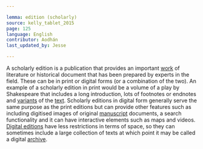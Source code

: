 ```yaml
---

lemma: edition (scholarly)
source: kelly_tablet_2015
page: 125
language: English
contributor: Aodhán
last_updated_by: Jesse

---
```

A scholarly edition is a publication that provides an important [work](work.html) of literature or historical document that has been prepared by experts in the field. These can be in print or digital forms (or a combination of the two). An example of a scholarly edition in print would be a volume of a play by Shakespeare that includes a long introduction, lots of footnotes or endnotes and [variants](variant.html) of the [text](text.html). Scholarly editions in digital form generally serve the same purpose as the print editions but can provide other features such as including digitised images of original [manuscript](manuscript.html) documents, a search functionality and it can have interactive elements such as maps and videos. [Digital editions](editionDigital.html) have less restrictions in terms of space, so they can sometimes include a large collection of texts at which point it may be called a digital [archive](archive.html).
